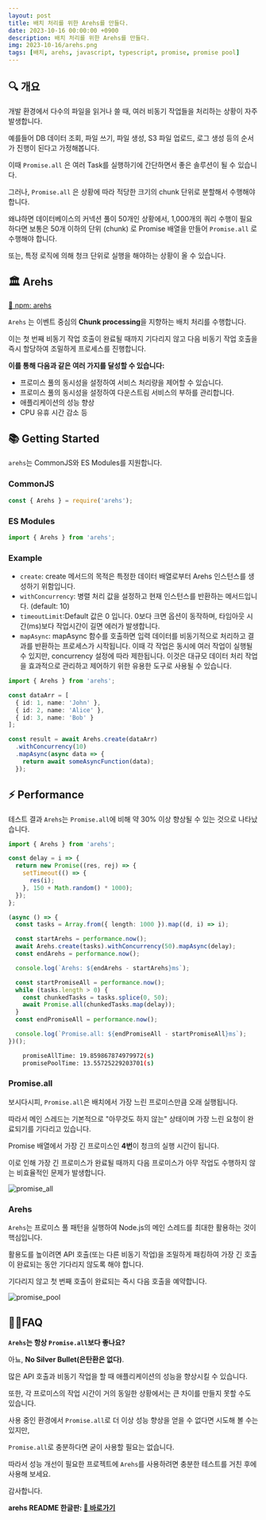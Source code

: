 ```yaml
---
layout: post
title: 배치 처리를 위한 Arehs를 만들다.
date: 2023-10-16 00:00:00 +0900
description: 배치 처리를 위한 Arehs를 만들다.
img: 2023-10-16/arehs.png
tags: [배치, arehs, javascript, typescript, promise, promise pool]
---
```


## 🔍 개요

개발 환경에서 다수의 파일을 읽거나 쓸 때, 여러 비동기 작업들을 처리하는 상황이 자주 발생합니다.

예를들어 DB 데이터 조회, 파일 쓰기, 파일 생성, S3 파일 업로드, 로그 생성 등의 순서가 진행이 된다고 가정해봅니다.

이때 `Promise.all` 은 여러 Task를 실행하기에 간단하면서 좋은 솔루션이 될 수 있습니다.

그러나, `Promise.all` 은 상황에 따라 적당한 크기의 chunk 단위로 분할해서 수행해야합니다.

왜냐하면 데이터베이스의 커넥션 풀이 50개인 상황에서, 1,000개의 쿼리 수행이 필요하다면 보통은 50개 이하의 단위 (chunk) 로 Promise 배열을 만들어 `Promise.all` 로 수행해야 합니다.

또는, 특정 로직에 의해 청크 단위로 실행을 해야하는 상황이 올 수 있습니다.

## 🏛️ Arehs

[🔗 npm: arehs](https://www.npmjs.com/package/arehs)

`Arehs` 는 이벤트 중심의 **Chunk processing**을 지향하는 배치 처리를 수행합니다.

이는 첫 번째 비동기 작업 호출이 완료될 때까지 기다리지 않고 다음 비동기 작업 호출을 즉시 할당하여 조밀하게 프로세스를 진행합니다.

**이를 통해 다음과 같은 여러 가지를 달성할 수 있습니다:**

- 프로미스 풀의 동시성을 설정하여 서비스 처리량을 제어할 수 있습니다.
- 프로미스 풀의 동시성을 설정하여 다운스트림 서비스의 부하를 관리합니다.
- 애플리케이션의 성능 향상
- CPU 유휴 시간 감소 등

## 📚 Getting Started

`arehs`는 CommonJS와 ES Modules를 지원합니다.

### CommonJS

```javascript
const { Arehs } = require('arehs');
```

### ES Modules

```javascript
import { Arehs } from 'arehs';
```

### Example

- `create`: create 메서드의 목적은 특정한 데이터 배열로부터 Arehs 인스턴스를 생성하기 위함입니다.
- `withConcurrency`: 병렬 처리 값을 설정하고 현재 인스턴스를 반환하는 메서드입니다. (default: 10)
- `timeoutLimit`:Default 값은 0 입니다. 0보다 크면 옵션이 동작하며, 타임아웃 시간(ms)보다 작업시간이 길면 에러가 발생합니다.
- `mapAsync`: mapAsync 함수를 호출하면 입력 데이터를 비동기적으로 처리하고 결과를 반환하는 프로세스가 시작됩니다.
  이때 각 작업은 동시에 여러 작업이 실행될 수 있지만, concurrency 설정에 따라 제한됩니다.
  이것은 대규모 데이터 처리 작업을 효과적으로 관리하고 제어하기 위한 유용한 도구로 사용될 수 있습니다.

```typescript
import { Arehs } from 'arehs';

const dataArr = [
  { id: 1, name: 'John' },
  { id: 2, name: 'Alice' },
  { id: 3, name: 'Bob' }
];

const result = await Arehs.create(dataArr)
  .withConcurrency(10)
  .mapAsync(async data => {
    return await someAsyncFunction(data);
  });
```

## ⚡️ Performance

테스트 결과 `Arehs`는 `Promise.all`에 비해 약 30% 이상 향상될 수 있는 것으로 나타났습니다.

```typescript
import { Arehs } from 'arehs';

const delay = i => {
  return new Promise((res, rej) => {
    setTimeout(() => {
      res(i);
    }, 150 + Math.random() * 1000);
  });
};

(async () => {
  const tasks = Array.from({ length: 1000 }).map((d, i) => i);

  const startArehs = performance.now();
  await Arehs.create(tasks).withConcurrency(50).mapAsync(delay);
  const endArehs = performance.now();

  console.log(`Arehs: ${endArehs - startArehs}ms`);

  const startPromiseAll = performance.now();
  while (tasks.length > 0) {
    const chunkedTasks = tasks.splice(0, 50);
    await Promise.all(chunkedTasks.map(delay));
  }
  const endPromiseAll = performance.now();

  console.log(`Promise.all: ${endPromiseAll - startPromiseAll}ms`);
})();
```

```bash
    promiseAllTime: 19.859867874979972(s)
    promisePoolTime: 13.55725229203701(s)
```

### Promise.all

보시다시피, `Promise.all`은 배치에서 가장 느린 프로미스만큼 오래 실행됩니다.

따라서 메인 스레드는 기본적으로 "아무것도 하지 않는" 상태이며 가장 느린 요청이 완료되기를 기다리고 있습니다.

Promise 배열에서 가장 긴 프로미스인 **4번**이 청크의 실행 시간이 됩니다.

이로 인해 가장 긴 프로미스가 완료될 때까지 다음 프로미스가 아무 작업도 수행하지 않는 비효율적인 문제가 발생합니다.

![promise_all]({{site.baseurl}}/assets/img/2023-10-16/promise_all.png)

### Arehs

`Arehs`는 프로미스 풀 패턴을 실행하여 Node.js의 메인 스레드를 최대한 활용하는 것이 핵심입니다.

활용도를 높이려면 API 호출(또는 다른 비동기 작업)을 조밀하게 패킹하여 가장 긴 호출이 완료되는 동안 기다리지 않도록 해야 합니다.

기다리지 않고 첫 번째 호출이 완료되는 즉시 다음 호출을 예약합니다.

![promise_pool]({{site.baseurl}}/assets/img/2023-10-16/promise_pool.png)

## 🙋‍♀️FAQ

**`Arehs`는 항상 `Promise.all`보다 좋나요?**

아뇨, **No Silver Bullet(은탄환은 없다)**.

많은 API 호출과 비동기 작업을 할 때 애플리케이션의 성능을 향상시킬 수 있습니다.

또한, 각 프로미스의 작업 시간이 거의 동일한 상황에서는 큰 차이를 만들지 못할 수도 있습니다.

사용 중인 환경에서 `Promise.all`로 더 이상 성능 향상을 얻을 수 없다면 시도해 볼 수는 있지만,

`Promise.all`로 충분하다면 굳이 사용할 필요는 없습니다.

따라서 성능 개선이 필요한 프로젝트에 `Arehs`를 사용하려면 충분한 테스트를 거친 후에 사용해 보세요.

감사합니다.

**arehs README 한글판: [🔗 바로가기](https://github.com/seongjin605/arehs/blob/main/README_KR.md)**

